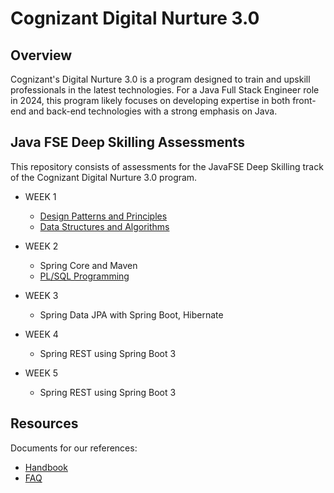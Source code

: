 # Cognizant Digital Nurture 3.0 

## Overview
Cognizant's Digital Nurture 3.0 is a program designed to train and upskill professionals in the latest technologies. For a Java Full Stack Engineer role in 2024, this program likely focuses on developing expertise in both front-end and back-end technologies with a strong emphasis on Java.

## Java FSE Deep Skilling Assessments 
This repository consists of assessments for the JavaFSE Deep Skilling track of the Cognizant Digital Nurture 3.0 program.
* WEEK 1
  
    - [Design Patterns and Principles](https://github.com/rohansingh2425/Rohan-Singh_5017191/tree/main/WEEK%201%20(Design%20Patterns%20and%20Principles)/%5BANSWERS%5D%20Week%201_Design%20Patterns%20and%20Principles)
    - [Data Structures and Algorithms](https://github.com/rohansingh2425/Rohan-Singh_5017191/tree/main/WEEK%201%20(Data%20Structures%20and%20Algorithms)/%5BANSWERS%5D%20Week%201_Algorithms_Data%20Structures)
      
* WEEK 2
  
    - Spring Core and Maven
    - [PL/SQL Programming](https://github.com/rohansingh2425/Rohan-Singh_5017191/tree/main/WEEK%202%20(PL-SQL%20Programming)/%5BANSWERS%5D%20Week%202_PL-SQL)
      
* WEEK 3
  
    - Spring Data JPA with Spring Boot, Hibernate
      
* WEEK 4
  
    - Spring REST using Spring Boot 3
      
* WEEK 5
  
    - Spring REST using Spring Boot 3
      
## Resources
Documents for our references:
* [Handbook](https://github.com/rohansingh2425/Rohan-Singh_5017191/blob/main/Resources/COGNIZANT%20DN3.0-Deepskilling-Handbook-Java-FSE.pdf)
* [FAQ](https://github.com/rohansingh2425/Rohan-Singh_5017191/blob/main/Resources/COGNIZANT%20FAQ%20-%20DN%203.0.pdf)  




 
